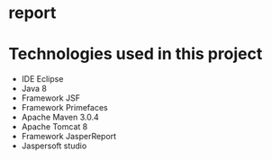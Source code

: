 # report

# Technologies used in this project

* IDE Eclipse
* Java 8
* Framework JSF
* Framework Primefaces
* Apache Maven 3.0.4
* Apache Tomcat 8
* Framework JasperReport
* Jaspersoft studio